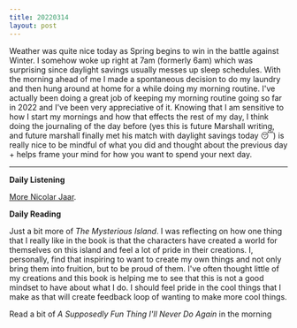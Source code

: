 ```yaml
---
title: 20220314
layout: post
---
```


 Weather was quite nice today as Spring begins to win in the battle against Winter. I somehow woke up right at 7am (formerly 6am) which was surprising since daylight savings usually messes up sleep schedules. With the morning ahead of me I made a spontaneous decision to do my laundry and then hung around at home for a while doing my morning routine. I've actually been doing a great job of keeping my morning routine going so far in 2022 and I've been very appreciative of it. Knowing that I am sensitive to how I start my mornings and how that effects the rest of my day, I think doing the journaling of the day before (yes this is future Marshall writing, and future marshall finally met his match with daylight savings today 😴) is really nice to be mindful of what you did and thought about the previous day + helps frame your mind for how you want to spend your next day. 


---

**Daily Listening**

[More Nicolar Jaar](https://open.spotify.com/album/1uzfGk9vxMXfaZ2avqwxod?si=dbbPecnGSIu9K-egn2xIyg).

**Daily Reading**

Just a bit more of *The Mysterious Island*. I was reflecting on how one thing that I really like in the book is that the characters have created a world for themselves on this island and feel a lot of pride in their creations. I, personally, find that inspiring to want to create my own things and not only bring them into fruition, but to be proud of them. I've often thought little of my creations and this book is helping me to see that this is not a good mindset to have about what I do. I should feel pride in the cool things that I make as that will create feedback loop of wanting to make more cool things.

Read a bit of *A Supposedly Fun Thing I'll Never Do Again* in the morning